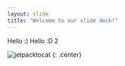 ```yaml
---
layout: slide
title: "Welcome to our slide deck!"
---
```


Hello :) Hello :D 2

![jetpacktocat](https://octodex.github.com/images/jetpacktocat.png)
{: .center}
